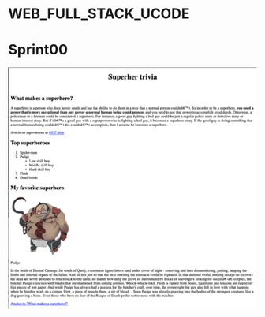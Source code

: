 # WEB_FULL_STACK_UCODE
<h1>Sprint00</h1>

![alt text](https://github.com/crefise/WEB_FULL_STACK_UCODE/blob/master/Sprint00_t00.png)


